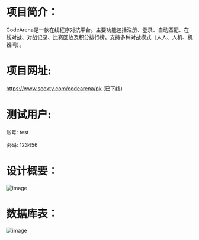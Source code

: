 # 项目简介：
CodeArena是一款在线程序对抗平台。主要功能包括注册、登录、自动匹配、在线对战、对战记录、比赛回放及积分排行榜。支持多种对战模式（人人、人机、机器间）。

# 项目网址:
https://www.scoxty.com/codearena/pk (已下线)
# 测试用户:
账号: test

密码: 123456

# 设计概要：
![image](https://github.com/scoxty/Kob/assets/95528203/9d3c99a6-7119-407e-a487-a34aaf88765a)

# 数据库表：
![image](https://github.com/scoxty/CodeArena/assets/95528203/992d3f95-13f4-49e4-aa20-2ea8abbda5e1)
